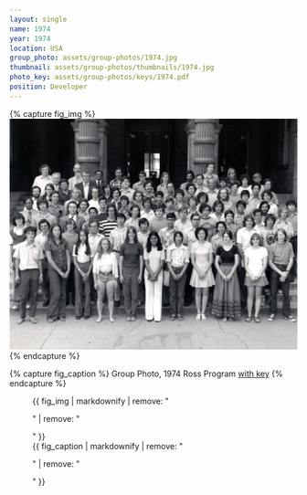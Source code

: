 ```yaml
---
layout: single
name: 1974
year: 1974
location: USA
group_photo: assets/group-photos/1974.jpg
thumbnail: assets/group-photos/thumbnails/1974.jpg
photo_key: assets/group-photos/keys/1974.pdf
position: Developer
---
```

{% capture fig_img %}
[![1974](/assets/group-photos/1974.jpg)](/assets/group-photos/keys/1974.pdf)
{% endcapture %}

{% capture fig_caption %}
Group Photo, 1974 Ross Program [with key](/assets/group-photos/keys/1974.pdf)
{% endcapture %}

<figure>
  {{ fig_img | markdownify | remove: "<p>" | remove: "</p>" }}
  <figcaption>{{ fig_caption | markdownify | remove: "<p>" | remove: "</p>" }}</figcaption>
</figure>
